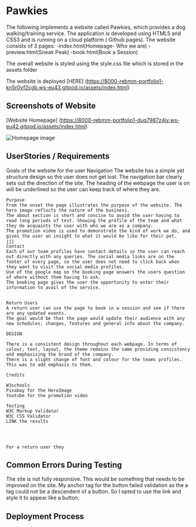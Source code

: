 # Pawkies

The following implements a website called Pawkies, which provides a dog walking/training service.
The application is developed using HTML5 and CSS3 and is running on a cloud platform ( Github pages).
The website consists of 3 pages:
    -index.html(Homepage- Who we are)
    -preview.html(Sneak Peak)
    -book.html(Book a Session)

The overall website is styled using the style.css file which is stored in the assets folder

The website is deployed [HERE] (https://8000-rebmm-portfolio1-kn5r0vf2cgb.ws-eu43.gitpod.io/assets/index.html)

## Screenshots of Website 

 [Website Homepage] (https://8000-rebmm-portfolio1-duq7987z4iy.ws-eu42.gitpod.io/assets/index.html)

![Homepage image](https://github.com/rebmm/Portfolio1/blob/main/assets/images/Homepage.PNG)




## UserStories / Requirements 

Goals of the website for the user
    Navigation
    The website has a simple yet structure design so the user does not get lost.
    The navigation bar clearly sets out the direction of the site. The heading of the webpage the user is on will be underlined so the user can keep track of where they are.

    Purpose
    From the onset the page illustrates the purpose of the website. The hero image reflects the nature of the business.
    The about section is short and concise to avoid the user having to read long periods of text. Showing the profile of the team and what they do acquaints the user with who we are as a company.
    The promotion video is used to demonstrate the kind of work we do, and gives the user an insight to what it would be like for their pet.
    jjj
    Contact
    Each of our team profiles have contact details so the user can reach out directly with any queries. The social media links are on the footer of every page, so the user does not need to click back when they want to visit the social media profiles.
    Use of the google map on the booking page answers the users question of where without them having to ask.
    The booking page gives the user the opportunity to enter their information to avail of the service. 


    Return Users
    A return user can use the page to book in a session and see if there are any updated events.
    The goal would be that the page would update their audience with any new schedules, changes, features and general info about the company.

    DESIGN

    There is a consistent design throughout each webpage. In terms of colour, text, layout, the theme remains the same providing consistency and emphasising the brand of the company.
    There is a slight change of font and colour for the teams profiles. This was to add emphasis to them.

    Credits

    W3schools
    Pixabay for the HeroImage
    Youtube for the promotion video

    Testing
    W3C Markup Validator
    W3C CSS Validator   
    LINK the results
    



    For a return user they





## Common Errors During Testing ##
The site is not fully responsive. This would be something that needs to be improved on the site.
My anchor tag for the button failed validation as the a tag could not be a descendent of a button. So I opted to use the link and style it to appear like a button.






## Deployment Process ##









